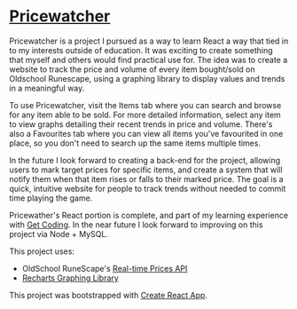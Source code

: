 # [Pricewatcher](https://djkean.github.io/pricewatcher/)

Pricewatcher is a project I pursued as a way to learn React a way that tied in to my interests outside of education. It was exciting to create something that myself and others would find practical use for.
The idea was to create a website to track the price and volume of every item bought/sold on Oldschool Runescape, using a graphing library to display values and trends in a meaningful way.

To use Pricewatcher, visit the Items tab where you can search and browse for any item able to be sold. For more detailed information, select any item to view graphs detailing their recent trends in price and volume. There's also a Favourites tab where you can view all items you've favourited in one place, so you don't need to search up the same items multiple times.

In the future I look forward to creating a back-end for the project, allowing users to mark target prices for specific items, and create a system that will notify them when that item rises or falls to their marked price. The goal is a quick, intuitive website for people to track trends without needed to commit time playing the game.

Pricewather's React portion is complete, and part of my learning experience with [Get Coding](https://www.get-coding.ca).
In the near future I look forward to improving on this project via Node + MySQL.

This project uses: 
- OldSchool RuneScape's [Real-time Prices API](https://oldschool.runescape.wiki/w/RuneScape:Real-time_Prices)
- [Recharts Graphing Library](https://recharts.org/en-US/)

This project was bootstrapped with [Create React App](https://github.com/facebook/create-react-app).
